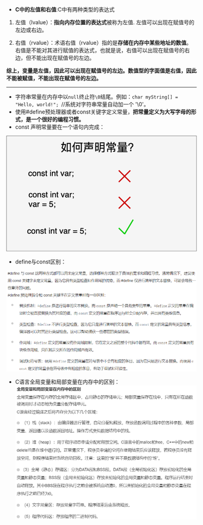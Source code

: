 - **C中的左值和右值**:C中有两种类型的表达式

1. 左值（lvalue）：**指向内存位置的表达式**被称为左值.
左值可以出现在赋值号的左边或右边。

2. 右值（rvalue）：术语右值（rvalue）指的是**存储在内存中某些地址的数值**。
右值是不能对其进行赋值的表达式，也就是说，右值可以出现在赋值号的右边，但不能出现在赋值号的左边。

**综上，变量是左值，因此可以出现在赋值号的左边。数值型的字面值是右值，因此不能被赋值，不能出现在赋值号的左边。**

---

- 字符串常量在内存中以`null`终止符`\0`结尾。例如：`char myString[] = "Hello, world!"; `//系统对字符串常量自动加一个 '\0'。
- 使用#define预处理器或者const关键字定义常量，**把常量定义为大写字母的形式，是一个很好的编程习惯。**
- const 声明常量要在一个语句内完成：

![img](c_language.assets/c-const-2021-01-15-2.png)

- define与const区别：

![image-20240106221430019](c_language.assets/image-20240106221430019.png)

- C语言全局变量和局部变量在内存中的区别：![image-20240106222104242](c_language.assets/image-20240106222104242.png)
